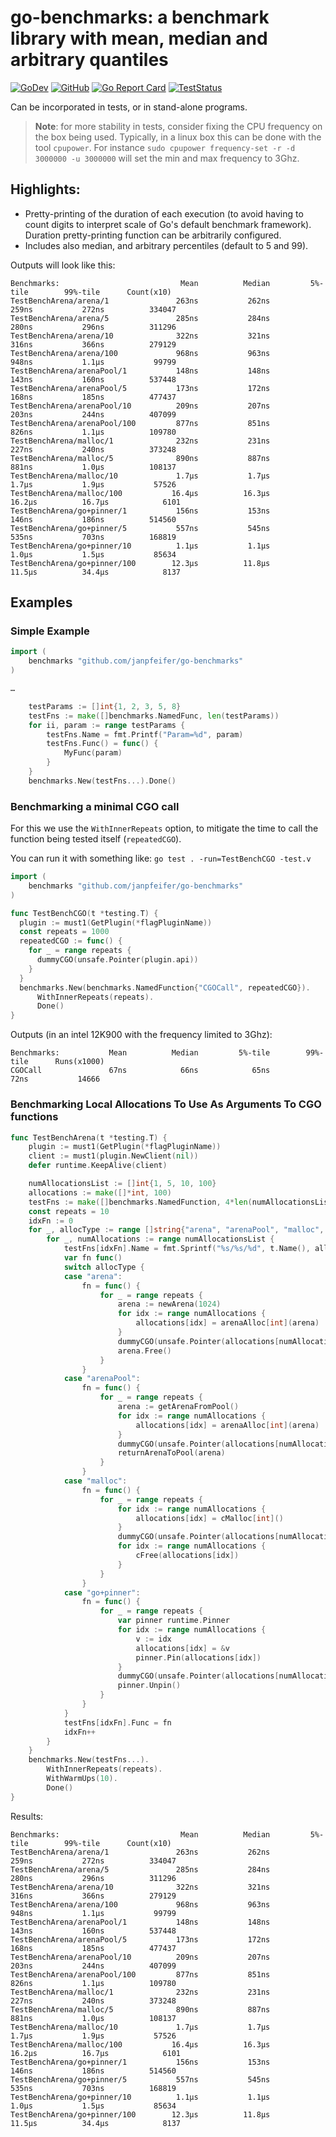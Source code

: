 # go-benchmarks: a benchmark library with mean, median and arbitrary quantiles

[![GoDev](https://img.shields.io/badge/go.dev-reference-007d9c?logo=go&logoColor=white)](https://pkg.go.dev/github.com/janpfeifer/go-benchmarks)
[![GitHub](https://img.shields.io/github/license/janpfeifer/go-benchmarks)](https://github.com/Kwynto/gosession/blob/master/LICENSE)
[![Go Report Card](https://goreportcard.com/badge/github.com/janpfeifer/go-benchmarks)](https://goreportcard.com/report/github.com/janpfeifer/go-benchmarks)
[![TestStatus](github.com/janpfeifer/go-benchmarks/actions/workflows/go.yaml/badge.svg)](https://github.com/janpfeifer/go-benchmarks/actions/workflows/go.yaml)

Can be incorporated in tests, or in stand-alone programs.

> **Note**: for more stability in tests, consider fixing the CPU frequency on the box being used. Typically,
> in a linux box this can be done with the tool `cpupower`. For instance `sudo cpupower frequency-set -r -d 3000000 -u 3000000`
> will set the min and max frequency to 3Ghz.

## Highlights:

* Pretty-printing of the duration of each execution (to avoid having to count
  digits to interpret scale of Go's default benchmark framework).
  Duration pretty-printing function can be arbitrarily configured.
* Includes also median, and arbitrary percentiles (default to 5 and 99).

Outputs will look like this:

```
Benchmarks:                           Mean          Median         5%-tile        99%-tile      Count(x10)
TestBenchArena/arena/1               263ns           262ns           259ns           272ns          334047
TestBenchArena/arena/5               285ns           284ns           280ns           296ns          311296
TestBenchArena/arena/10              322ns           321ns           316ns           366ns          279129
TestBenchArena/arena/100             968ns           963ns           948ns           1.1µs           99799                                              
TestBenchArena/arenaPool/1           148ns           148ns           143ns           160ns          537448
TestBenchArena/arenaPool/5           173ns           172ns           168ns           185ns          477437
TestBenchArena/arenaPool/10          209ns           207ns           203ns           244ns          407099
TestBenchArena/arenaPool/100         877ns           851ns           826ns           1.1µs          109780
TestBenchArena/malloc/1              232ns           231ns           227ns           240ns          373248
TestBenchArena/malloc/5              890ns           887ns           881ns           1.0µs          108137
TestBenchArena/malloc/10             1.7µs           1.7µs           1.7µs           1.9µs           57526
TestBenchArena/malloc/100           16.4µs          16.3µs          16.2µs          16.7µs            6101
TestBenchArena/go+pinner/1           156ns           153ns           146ns           186ns          514560
TestBenchArena/go+pinner/5           557ns           545ns           535ns           703ns          168819
TestBenchArena/go+pinner/10          1.1µs           1.1µs           1.0µs           1.5µs           85634
TestBenchArena/go+pinner/100        12.3µs          11.8µs          11.5µs          34.4µs            8137
```

## Examples

### Simple Example

```go
import (
    benchmarks "github.com/janpfeifer/go-benchmarks"
)

…

	testParams := []int{1, 2, 3, 5, 8}
	testFns := make([]benchmarks.NamedFunc, len(testParams))
	for ii, param := range testParams {
		testFns.Name = fmt.Printf("Param=%d", param)
		testFns.Func() = func() {
			MyFunc(param)
		}
	}
	benchmarks.New(testFns...).Done()
```


### Benchmarking a minimal CGO call

For this we use the `WithInnerRepeats` option, to mitigate the time to call the function being tested itself
(`repeatedCGO`).

You can run it with something like: `go test . -run=TestBenchCGO -test.v`

```go
import (
    benchmarks "github.com/janpfeifer/go-benchmarks"
)

func TestBenchCGO(t *testing.T) {
  plugin := must1(GetPlugin(*flagPluginName))
  const repeats = 1000
  repeatedCGO := func() {
    for _ = range repeats {
      dummyCGO(unsafe.Pointer(plugin.api))
    }
  }
  benchmarks.New(benchmarks.NamedFunction{"CGOCall", repeatedCGO}).
      WithInnerRepeats(repeats).
	  Done()
}
```

Outputs (in an intel 12K900 with the frequency limited to 3Ghz):

```
Benchmarks:           Mean          Median         5%-tile        99%-tile      Runs(x1000)
CGOCall               67ns            66ns            65ns            72ns           14666
```

### Benchmarking Local Allocations To Use As Arguments To CGO functions

```go
func TestBenchArena(t *testing.T) {
	plugin := must1(GetPlugin(*flagPluginName))
	client := must1(plugin.NewClient(nil))
	defer runtime.KeepAlive(client)

	numAllocationsList := []int{1, 5, 10, 100}
	allocations := make([]*int, 100)
	testFns := make([]benchmarks.NamedFunction, 4*len(numAllocationsList))
	const repeats = 10
	idxFn := 0
	for _, allocType := range []string{"arena", "arenaPool", "malloc", "go+pinner"} {
		for _, numAllocations := range numAllocationsList {
			testFns[idxFn].Name = fmt.Sprintf("%s/%s/%d", t.Name(), allocType, numAllocations)
			var fn func()
			switch allocType {
			case "arena":
				fn = func() {
					for _ = range repeats {
						arena := newArena(1024)
						for idx := range numAllocations {
							allocations[idx] = arenaAlloc[int](arena)
						}
						dummyCGO(unsafe.Pointer(allocations[numAllocations-1]))
						arena.Free()
					}
				}
			case "arenaPool":
				fn = func() {
					for _ = range repeats {
						arena := getArenaFromPool()
						for idx := range numAllocations {
							allocations[idx] = arenaAlloc[int](arena)
						}
						dummyCGO(unsafe.Pointer(allocations[numAllocations-1]))
						returnArenaToPool(arena)
					}
				}
			case "malloc":
				fn = func() {
					for _ = range repeats {
						for idx := range numAllocations {
							allocations[idx] = cMalloc[int]()
						}
						dummyCGO(unsafe.Pointer(allocations[numAllocations-1]))
						for idx := range numAllocations {
							cFree(allocations[idx])
						}
					}
				}
			case "go+pinner":
				fn = func() {
					for _ = range repeats {
						var pinner runtime.Pinner
						for idx := range numAllocations {
							v := idx
							allocations[idx] = &v
							pinner.Pin(allocations[idx])
						}
						dummyCGO(unsafe.Pointer(allocations[numAllocations-1]))
						pinner.Unpin()
					}
				}
			}
			testFns[idxFn].Func = fn
			idxFn++
		}
	}
	benchmarks.New(testFns...).
		WithInnerRepeats(repeats).
		WithWarmUps(10).
		Done()
}
```

Results:

```
Benchmarks:                           Mean          Median         5%-tile        99%-tile      Count(x10)
TestBenchArena/arena/1               263ns           262ns           259ns           272ns          334047
TestBenchArena/arena/5               285ns           284ns           280ns           296ns          311296
TestBenchArena/arena/10              322ns           321ns           316ns           366ns          279129
TestBenchArena/arena/100             968ns           963ns           948ns           1.1µs           99799                                              
TestBenchArena/arenaPool/1           148ns           148ns           143ns           160ns          537448
TestBenchArena/arenaPool/5           173ns           172ns           168ns           185ns          477437
TestBenchArena/arenaPool/10          209ns           207ns           203ns           244ns          407099
TestBenchArena/arenaPool/100         877ns           851ns           826ns           1.1µs          109780
TestBenchArena/malloc/1              232ns           231ns           227ns           240ns          373248
TestBenchArena/malloc/5              890ns           887ns           881ns           1.0µs          108137
TestBenchArena/malloc/10             1.7µs           1.7µs           1.7µs           1.9µs           57526
TestBenchArena/malloc/100           16.4µs          16.3µs          16.2µs          16.7µs            6101
TestBenchArena/go+pinner/1           156ns           153ns           146ns           186ns          514560
TestBenchArena/go+pinner/5           557ns           545ns           535ns           703ns          168819
TestBenchArena/go+pinner/10          1.1µs           1.1µs           1.0µs           1.5µs           85634
TestBenchArena/go+pinner/100        12.3µs          11.8µs          11.5µs          34.4µs            8137
```

